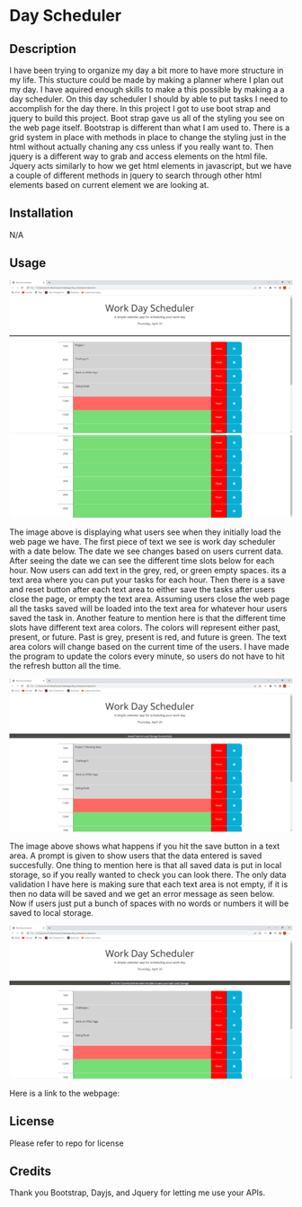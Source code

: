# Day Scheduler

## Description

I have been trying to organize my day a bit more to have more structure in my life. This stucture could be made by making a planner where I plan out my day. I have aquired enough skills to make a this possible by making a a day scheduler. On this day scheduler I should by able to put tasks I need to accomplish for the day there. In this project I got to use boot strap and jquery to build this project. Boot strap gave us all of the styling you see on the web page itself. Bootstrap is different than what I am used to. There is a grid system in place with methods in place to change the styling just in the html without actually chaning any css unless if you really want to. Then jquery is a different way to grab and access elements on the html file. Jquery acts similarly to how we get html elements in javascript, but we have a couple of different methods in jquery to search through other html elements based on current element we are looking at. 

## Installation

N/A

## Usage

![Home page of the webpage](./assets/images/schedulerPT1.PNG)
![The second half of the webpage not initally seen](./assets/images/schedulerPT2.PNG)

The image above is displaying what users see when they initially load the web page we have. The first piece of text we see is work day scheduler with a date below. The date we see changes based on users current data. After seeing the date we can see the different time slots below for each hour. Now users can add text in the grey, red, or green empty spaces. its a text area where you can put your tasks for each hour. Then there is a save and reset button after each text area to either save the tasks after users close the page, or empty the text area. Assuming users close the web page all the tasks saved will be loaded into the text area for whatever hour users saved the task in. Another feature to mention here is that the different time slots have different text area colors. The colors will represent either past, present, or future. Past is grey, present is red, and future is green. The text area colors will change based on the current time of the users. I have made the program to update the colors every minute, so users do not have to hit the refresh button all the time.   

![Saved data screen](./assets/images/Saved_Data.PNG)

The image above shows what happens if you hit the save button in a text area. A prompt is given to show users that the data entered is saved succesfully. One thing to mention here is that all saved data is put in local storage, so if you really wanted to check you can look there. The only data validation I have here is making sure that each text area is not empty, if it is then no data will be saved and we get an error message as seen below. Now if users just put a bunch of spaces with no words or numbers it will be saved to local storage.  

![Error screen](./assets/images/Error.PNG)

Here is a link to the webpage: 

## License

Please refer to repo for license

## Credits

Thank you Bootstrap, Dayjs, and Jquery for letting me use your APIs.
